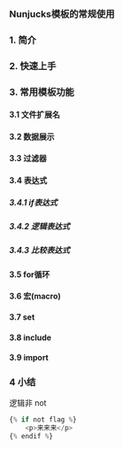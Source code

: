 ### Nunjucks模板的常规使用

### 1. 简介

### 2. 快速上手

### 3. 常用模板功能

#### 3.1 文件扩展名

#### 3.2 数据展示

#### 3.3 过滤器

#### 3.4 表达式

##### 3.4.1 if表达式

##### 3.4.2 逻辑表达式

##### 3.4.3 比较表达式

#### 3.5 for循环

#### 3.6 宏(macro)

#### 3.7 set

#### 3.8 include

#### 3.9 import


### 4 小结



逻辑非 not

```js
{% if not flag %}
    <p>来来来</p>
{% endif %}
```
